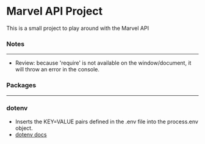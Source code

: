 # Marvel API Project

This is a small project to play around with the Marvel API

### Notes
---
* Review: because 'require' is not available on the window/document, it will throw an error in the console.

### Packages
---

### dotenv
* Inserts the KEY=VALUE pairs defined in the .env file into the process.env object. 
* [dotenv docs](https://www.npmjs.com/package/dotenv)